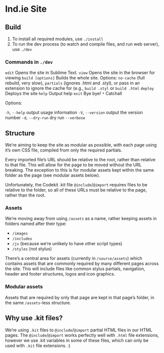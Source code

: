 # Ind.ie Site

## Build

1. To install all required modules, use `./install`
2. To run the dev process (to watch and compile files, and run web server), use `./dev`

### Commands in `./dev`

`edit`             Opens the site in Sublime Text.
`view`             Opens the site in the browser for viewing
`build [options]`  Builds the whole site. Options: `no-cache` (full rebuild, very slow), `partials` (ignores .html and .styl), or pass in an extension to ignore the cache for (e.g., `build .styl` or `build .html`
`deploy`           Deploys the site
`help`             Output help
`exit`             Bye bye!
`*`                Catchall

Options:

`-h`, `--help`     output usage information
`-V`, `--version`  output the version number
`-d`, `--dry-run`  dry run
`--verbose`

## Structure

We’re aiming to keep the site as modular as possible, with each page using it’s own CSS file, compiled from only the required partials.

Every imported file’s URL should be relative to the root, rather than relative to that file. This will allow for the page to be moved without the URL breaking. The exception to this is for modular assets kept within the same folder as the page (see modular assets below).

Unfortunately, the Codekit .kit file `@include`/`@import` requires files to be relative to the folder, so all of these URLs must be relative to the page, rather than the root.

### Assets

We’re moving away from using `/assets` as a name, rather keeping assets in folders named after their type:
- `/images`
- `/includes`
- `/js` (because we’re unlikely to have other script types)
- `/styles` (not stylus)

There’s a central area for assets (currently in `/source/assets`) which contains assets that are commonly required by many different pages across the site. This will include files like common stylus partials, navigation, header and footer structures, logos and icon graphics.

### Modular assets

Assets that are required by only that page are kept in that page’s folder, in the same `/assets`-less structure.

## Why use .kit files?

We’re using `.kit` files to `@include`/`@import` partial HTML files in our HTML pages. The `@include`/`@import` works perfectly well with `.html` file extensions, however we use .kit variables in some of these files, which can only be used with `.kit` file extensions. :)